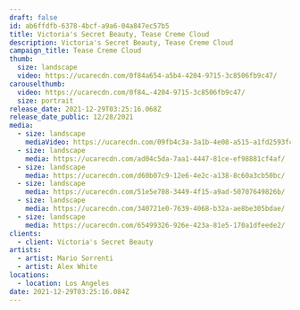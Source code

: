 ```yaml
---
draft: false
id: ab6ffdfb-6378-4bcf-a9a6-04a847ec57b5
title: Victoria's Secret Beauty, Tease Creme Cloud
description: Victoria's Secret Beauty, Tease Creme Cloud
campaign_title: Tease Creme Cloud
thumb:
  size: landscape
  video: https://ucarecdn.com/0f84a654-a5b4-4204-9715-3c8506fb9c47/
carouselthumb:
  video: https://ucarecdn.com/0f84…-4204-9715-3c8506fb9c47/
  size: portrait
release_date: 2021-12-29T03:25:16.068Z
release_date_public: 12/28/2021
media:
  - size: landscape
    mediaVideo: https://ucarecdn.com/09fb4c3a-3a1b-4e08-a515-a1fd2593fc2c/
  - size: landscape
    media: https://ucarecdn.com/ad04c5da-7aa1-4447-81ce-ef98881cf4af/
  - size: landscape
    media: https://ucarecdn.com/d60b07c9-12e6-4e2c-a138-8c60a3cb50bc/
  - size: landscape
    media: https://ucarecdn.com/51e5e708-3449-4f15-a9ad-50707649826b/
  - size: landscape
    media: https://ucarecdn.com/340721e0-7639-4068-b32a-ae8be305bdae/
  - size: landscape
    media: https://ucarecdn.com/65499326-926e-423a-81e5-170a1dfeede2/
clients:
  - client: Victoria's Secret Beauty
artists:
  - artist: Mario Sorrenti
  - artist: Alex White
locations:
  - location: Los Angeles
date: 2021-12-29T03:25:16.084Z
---
```

